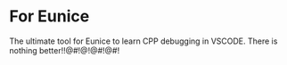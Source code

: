 # For Eunice

The ultimate tool for Eunice to learn CPP debugging in VSCODE. There is nothing better!!@#$!@$!@#!@#!

